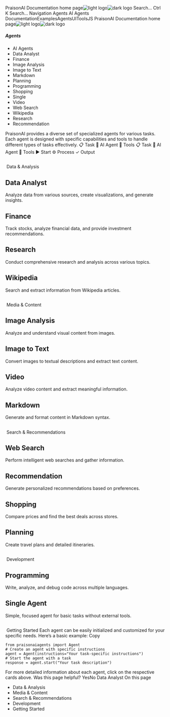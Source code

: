 PraisonAI Documentation home page![light logo](https://docs.praison.ai/images/praisonai-logo-large-dark.png)![dark logo](https://docs.praison.ai/images/praisonai-logo-large-light.png)
Search...
Ctrl K
Search...
Navigation
Agents
AI Agents
DocumentationExamplesAgentsUIToolsJS
PraisonAI Documentation home page![light logo](https://docs.praison.ai/images/praisonai-logo-large-dark.png)![dark logo](https://docs.praison.ai/images/praisonai-logo-large-light.png)
##### Agents
  * AI Agents
  * Data Analyst
  * Finance
  * Image Analysis
  * Image to Text
  * Markdown
  * Planning
  * Programming
  * Shopping
  * Single
  * Video
  * Web Search
  * Wikipedia
  * Research
  * Recommendation


PraisonAI provides a diverse set of specialized agents for various tasks. Each agent is designed with specific capabilities and tools to handle different types of tasks effectively.
📋 Task
🤖 AI Agent
🔧 Tools
📋 Task
🤖 AI Agent
🔧 Tools
▶ Start
⚙ Process
✓ Output
## 
​
Data & Analysis
## Data Analyst
Analyze data from various sources, create visualizations, and generate insights.
## Finance
Track stocks, analyze financial data, and provide investment recommendations.
## Research
Conduct comprehensive research and analysis across various topics.
## Wikipedia
Search and extract information from Wikipedia articles.
## 
​
Media & Content
## Image Analysis
Analyze and understand visual content from images.
## Image to Text
Convert images to textual descriptions and extract text content.
## Video
Analyze video content and extract meaningful information.
## Markdown
Generate and format content in Markdown syntax.
## 
​
Search & Recommendations
## Web Search
Perform intelligent web searches and gather information.
## Recommendation
Generate personalized recommendations based on preferences.
## Shopping
Compare prices and find the best deals across stores.
## Planning
Create travel plans and detailed itineraries.
## 
​
Development
## Programming
Write, analyze, and debug code across multiple languages.
## Single Agent
Simple, focused agent for basic tasks without external tools.
## 
​
Getting Started
Each agent can be easily initialized and customized for your specific needs. Here’s a basic example:
Copy
```
from praisonaiagents import Agent
# Create an agent with specific instructions
agent = Agent(instructions="Your task-specific instructions")
# Start the agent with a task
response = agent.start("Your task description")

```

For more detailed information about each agent, click on the respective cards above.
Was this page helpful?
YesNo
Data Analyst
On this page
  * Data & Analysis
  * Media & Content
  * Search & Recommendations
  * Development
  * Getting Started


